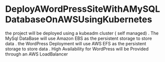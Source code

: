 # DeployAWordPressSiteWithAMySQLDatabaseOnAWSUsingKubernetes
the project will be deployed using a kubeadm cluster ( self managed) .
The MySql DataBase will use Amazon EBS as the persistent storage to store data .
the WordPress Deployment will use AWS EFS as the persistent storage to store data .
High Availability for WordPress will be Provided through an AWS LoadBalancer

